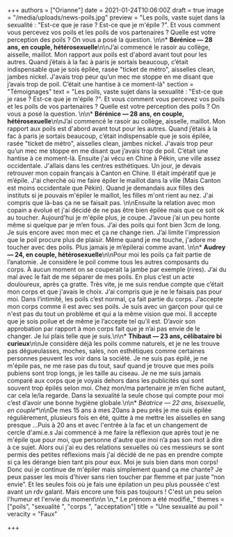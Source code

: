 +++
authors = ["Orianne"]
date = 2021-01-24T10:06:00Z
draft = true
image = "/media/uploads/news-poils.jpg"
preview = "Les poils, vaste sujet dans la sexualité : \"Est-ce que je rase ? Est-ce que je m'épile ?\".  Et vous comment vous percevez vos poils et les poils de vos partenaires ? Quelle est votre perception des poils ? On vous a posé la question. \n\n* **Bérénice — 28 ans, en couple, hétérosexuelle**\n\nJ’ai commencé le rasoir au collège, aisselle, maillot. Mon rapport aux poils est d'abord avant tout pour les autres. Quand j’étais à la fac à paris je sortais beaucoup, c’était indispensable que je sois épilée, rasée \"ticket de métro\", aisselles clean, jambes nickel. J'avais trop peur qu’un mec me stoppe en me disant que j’avais trop de poil. C’était une hantise à ce moment-là"
section = "Témoignages"
text = "Les poils, vaste sujet dans la sexualité : \"Est-ce que je rase ? Est-ce que je m'épile ?\".  Et vous comment vous percevez vos poils et les poils de vos partenaires ? Quelle est votre perception des poils ? On vous a posé la question. \n\n* **Bérénice — 28 ans, en couple, hétérosexuelle**\n\nJ’ai commencé le rasoir au collège, aisselle, maillot. Mon rapport aux poils est d'abord avant tout pour les autres. Quand j’étais à la fac à paris je sortais beaucoup, c’était indispensable que je sois épilée, rasée \"ticket de métro\", aisselles clean, jambes nickel. J'avais trop peur qu’un mec me stoppe en me disant que j’avais trop de poil. C’était une hantise à ce moment-là. Ensuite j'ai vécu en Chine à Pékin, une ville assez occidentale. J'allais dans les centres esthétiques. Un jour, je devais retrouver mon copain français à Canton en Chine. Il était impératif que je m’épile. J'ai cherché où me faire épiler le maillot dans la ville (Mais Canton est moins occidentale que Pékin). Quand je demandais aux filles des instituts si je pouvais m'épiler le maillot, les filles m'ont rient au nez. J'ai compris que là-bas ça ne se faisait pas. \n\nEnsuite la relation avec mon copain a évolué et j'ai décidé de ne pas être bien épilée mais que ce soit ok au toucher. Aujourd'hui je m'épile plus, je coupe. J’avoue j’ai un peu honte même si quelque par je m’en fous. J’ai des poils qui font bien 3cm de long. Je suis encore avec mon mec et ça ne change rien. J’ai limite l'impression que le poil procure plus de plaisir. Même quand je me touche, j'adore me toucher avec des poils. Plus jamais je m’épilerai comme avant. \n\n* **Audrey — 24, en couple, hétérosexuelle**\n\nPour moi les poils ça fait partie de l’anatomie. Je considère le poil comme tous les autres composants du corps. À aucun moment on se couperait la jambe par exemple (rires). J’ai du mal avec le fait de me séparer de mes poils. En plus c’est un acte douloureux, après ça gratte. Très vite, je me suis rendue compte que c’était mon corps et que j'avais le choix. J’ai compris que je ne le faisais pas pour moi. Dans l’intimité, les poils c’est normal, ça fait partie du corps. J’accepte mon corps comme il est avec ses poils. Je suis avec un garçon pour qui ce n'est pas du tout un problème et qui a la même vision que moi. Il accepte que je sois poilue et de même je l’accepte tel qu’il est. D’avoir son approbation par rapport à mon corps fait que je n’ai pas envie de le changer. Je lui plais telle que je suis.\n\n* **Thibaut — 23 ans, célibataire bi curieux**\n\nJe considère déjà les poils comme naturels, et je ne les trouve pas dégueulasses, moches, sales, non esthétiques comme certaines personnes peuvent les voir dans la société. Je ne suis pas épilé, je ne m'épile pas, ne me rase pas du tout, sauf quand je trouve que mes poils pubiens sont trop longs, je les taille au ciseau. Je ne me suis jamais comparé aux corps que je voyais dehors dans les publicités qui sont souvent trop épilés selon moi. Chez mon/ma partenaire je m’en fiche autant, car cela le/la regarde. Dans la sexualité la seule chose qui compte pour moi c’est d’avoir une bonne hygiène globale.\n\n* **Béatrice* — 22 ans, bisexuelle, en couple**\n\nDe mes 15 ans à mes 20ans à peu près je me suis épilée régulièrement, plusieurs fois en été, quitte à me mettre les aisselles en sang presque ...Puis à 20 ans et avec l'entrée à la fac et un changement de cercle d'ami.e.s Jai commencé à me faire la réflexion que après tout je ne m'épile que pour moi, que personne d'autre que moi n’a pas son mot à dire à ce sujet. Alors oui j'ai eu des relations sexuelles où ces messieurs se sont permis des petites réflexions mais j'ai décidé de ne pas en prendre compte si ça les dérange bien tant pis pour eux. Moi je suis bien dans mon corps! Donc oui je continue de m'épiler mais simplement quand ça me chante? Je peux passer les mois d'hiver sans rien toucher par flemme et par juste “non envie”. Et les seules fois où je fais une épilation un peu plus poussée c'est avant un rdv galant. Mais encore une fois pas toujours ! C'est un peu selon l'humeur et l'envie du moment\n\n  \n_* Le prénom a été modifié_"
themes = ["poils", "sexualité ", "corps ", "acceptation"]
title = "Une sexualité au poil "
veracity = "Faux"

+++
